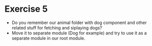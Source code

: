 # Exercise 5

* Do you remember our animal folder with dog component and other related stuff for fetching and siplaying dogs?
* Move it to separate module (Dog for example) and try to use it as a separate module in our root module.